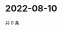 # 2022-08-10

共 0 条

<!-- BEGIN WEIBO -->
<!-- 最后更新时间 Wed Aug 10 2022 05:00:39 GMT+0800 (China Standard Time) -->

<!-- END WEIBO -->
